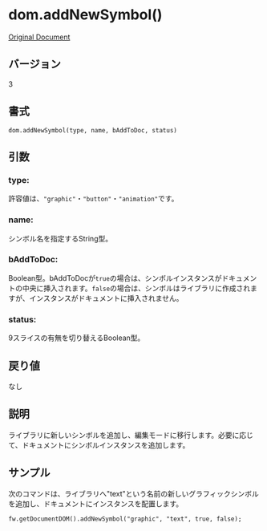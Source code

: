 # dom.addNewSymbol()

[Original Document](http://help.adobe.com/en_US/fireworks/cs/extend/WS37DE5124-3C1C-485c-80A4-FA3F4863B708.html)

## バージョン

3

## 書式

```
dom.addNewSymbol(type, name, bAddToDoc, status)
```

## 引数

### type:

許容値は、```"graphic"```・```"button"```・```"animation"```です。

### name:

シンボル名を指定するString型。

### bAddToDoc:

Boolean型。bAddToDocが```true```の場合は、シンボルインスタンスがドキュメントの中央に挿入されます。```false```の場合は、シンボルはライブラリに作成されますが、インスタンスがドキュメントに挿入されません。

### status:

9スライスの有無を切り替えるBoolean型。

## 戻り値

なし

## 説明

ライブラリに新しいシンボルを追加し、編集モードに移行します。必要に応じて、ドキュメントにシンボルインスタンスを追加します。

## サンプル

次のコマンドは、ライブラリへ"text"という名前の新しいグラフィックシンボルを追加し、ドキュメントにインスタンスを配置します。

```
fw.getDocumentDOM().addNewSymbol("graphic", "text", true, false);
```
